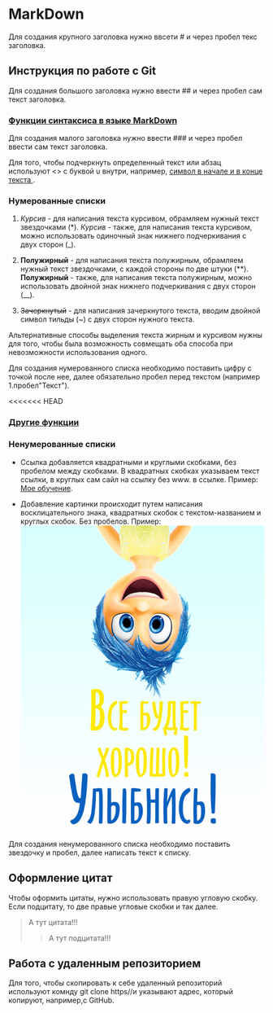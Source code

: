 # MarkDown 

Для создания крупного заголовка нужно ввсети # и через пробел текс заголовка.

## Инструкция по работе с Git 

Для создания большого заголовка нужно ввести ## и через пробел сам текст заголовка.

### <u> Функции синтаксиса в языке MarkDown </u>
 
Для создания малого заголовка нужно ввести ### и через пробел ввести сам текст заголовка.

Для того, чтобы подчеркнуть определенный текст или абзац используют <> с буквой u внутри, например, <u> символ в начале и в конце текста </u>.

### Нумерованные списки
1. *Курсив* - для написания текста курсивом, обрамляем нужный текст звездочками (*). _Курсив_ - также, для написания текста курсивом, можно использовать одиночный знак нижнего подчеркивания с двух сторон (_).

2. **Полужирный** - для написания текста полужирным, обрамляем нужный текст звездочками, с каждой стороны по две штуки (**).
 __Полужирный__ - также, для написания текста полужирным, можно использовать двойной знак нижнего подчеркивания с двух сторон (__).

3. ~~Зачеркнутый~~ - для написания зачеркнутого текста, вводим двойной символ тильды (~) с двух сторон нужного текста.

Альтернативные способы выделения текста жирным и курсивом нужны для того, чтобы была возможность совмещать оба способа при невозможности использования одного.

Для создания нумерованного списка необходимо поставить цифру с точкой после нее, далее обязательно пробел перед текстом (например 1.пробел"Текст").

<<<<<<< HEAD
### <u> Другие функции </u>
### Ненумерованные списки


* Ссылка добавляется квадратными и круглыми скобками, без пробелом между скобками. В квадратных скобках указываем текст ссылки, в круглых сам сайл на ссылку без www. в ссылке. Пример: [Мое обучение](https://gb.ru).

* Добавление картинки происходит путем написания восклицательного знака, квадратных скобок с текстом-названием и круглых скобок. Без пробелов. Пример:
 ![Улыбнись!](pozitivnye_kartinki_2.jpg)


 Для создания ненумерованного списка необходимо поставить звездочку и пробел, далее написать текст к списку.


## Оформление цитат

Чтобы оформить цитаты, нужно использовать правую угловую скобку. Если подцитату, то две правые угловые скобки и так далее.
> А тут цитата!!!
>> А тут подцитата!!!


## Работа с удаленным репозиторием

Для того, чтобы скопировать к себе удаленный репозиторий используют комнду git clone https//и указывают адрес, который копируют, например,с GitHub. 


